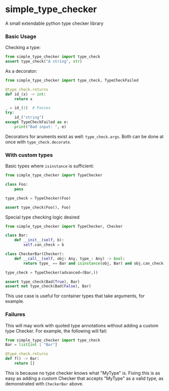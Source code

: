 # simple\_type\_checker

A small extendable python type checker library

### Basic Usage

Checking a type:
```python
from simple_type_checker import type_check
assert type_check("A string", str)
```

As a decorator:
```python
from simple_type_checker import type_check, TypeCheckFailed

@type_check.returns
def id_(x) -> int:
    return x

_ = id_(1)  # Passes
try:
    id_("string")
except TypeCheckFailed as e:
    print("Bad input: ", e)
```

Decorators for aruments exist as well: `type_check.args`.
Both can be done at once with `type_check.decorate`.

### With custom types

Basic types where `isinstance` is sufficient:
```python
from simple_type_checker import TypeChecker

class Foo:
    pass

type_check = TypeChecker(Foo)

assert type_check(Foo(), Foo)
```

Special type checking logic desired
```python
from simple_type_checker import TypeChecker, Checker

class Bar:
    def __init__(self, b):
        self.can_check = b

class CheckerBar(Checker):
    def __call__(self, obj: Any, type_: Any) -> bool:
        return type_ == Bar and isinstance(obj, Bar) and obj.can_check

type_check = TypeChecker(advanced=(Bar,))

assert type_check(Bad(True), Bar)
assert not type_check(Bad(False), Bar)
```
This use case is useful for container types that take arguments, for example.

### Failures

This will may work with quoted type annotations without adding a custom type Checker.
For example, the following will fail:
```python
from simple_type_checker import type_check
Bar = list[int | "Bar"]

@type_check.returns
def f() -> Bar:
    return []
```

This is because no type checker knows what "MyType" is.
Fixing this is as easy as adding a custom Checker that accepts "MyType" as a valid type, as demonstrated with `CheckerBar` above.
